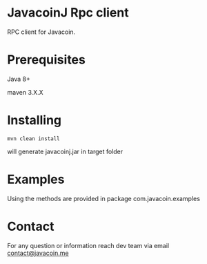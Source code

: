 # JavacoinJ Rpc client

 RPC client for Javacoin.
 

# Prerequisites

 Java 8+
 
 maven 3.X.X
 
 
# Installing 
 
``` 
mvn clean install

```

 will generate javacoinj.jar in target folder
 
# Examples
 
  Using the methods are provided in package com.javacoin.examples
  
 
# Contact

  For any question or information reach dev team via email contact@javacoin.me
  
     